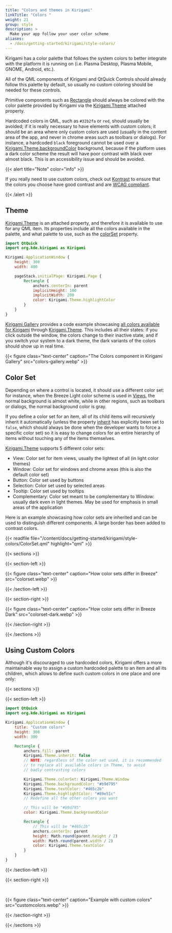 ```yaml
---
title: "Colors and themes in Kirigami"
linkTitle: "Colors "
weight: 21
group: style
description: >
  Make your app follow your user color scheme
aliases:
  - /docs/getting-started/kirigami/style-colors/
---
```


Kirigami has a color palette that follows the system colors to better integrate
with the platform it is running on (i.e. Plasma Desktop, Plasma Mobile,
GNOME, Android, etc.).

All of the QML components of Kirigami and QtQuick Controls should already
follow this palette by default, so usually no custom coloring should be needed 
for these controls.

Primitive components such as [Rectangle](docs:qtquick;QtQuick.Rectangle) should always be colored with the
color palette provided by Kirigami via the [Kirigami.Theme](https://api.kde.org/qml-org-kde-kirigami-platform-theme.html) attached property.

Hardcoded colors in QML, such as `#32b2fa` or `red`, should usually be
avoided; if it is really necessary to have elements with custom colors, it should be an area where only custom colors are used (usually in the content area of the app, and never in chrome areas such as toolbars or dialogs). For instance, a hardcoded `black` foreground cannot be used over a
[Kirigami.Theme.backgroundColor](https://api.kde.org/qml-org-kde-kirigami-platform-theme.html#backgroundColor-attached-prop) background, because if the platform uses a
dark color scheme the result will have poor contrast with black over almost black. This is an accessibility issue and should be avoided.

{{< alert title="Note" color="info" >}}

If you really need to use custom colors, check out [Kontrast](https://apps.kde.org/kontrast/) to ensure that the colors you choose have good contrast and are [WCAG compliant](https://en.wikipedia.org/wiki/Web_Content_Accessibility_Guidelines).

{{< /alert >}}

## Theme

[Kirigami.Theme](https://api.kde.org/qml-org-kde-kirigami-platform-theme.html) is an attached property, and therefore it is available to use for any QML item. Its properties include all the colors available in the
palette, and what palette to use, such as the [colorSet](https://api.kde.org/qml-org-kde-kirigami-platform-theme.html#colorSet-attached-prop) property.

```qml
import QtQuick
import org.kde.kirigami as Kirigami

Kirigami.ApplicationWindow {
    height: 300
    width: 400

    pageStack.initialPage: Kirigami.Page {
        Rectangle {
            anchors.centerIn: parent
            implicitHeight: 100
            implicitWidth: 200
            color: Kirigami.Theme.highlightColor
        }
    }
}
```

[Kirigami Gallery](https://apps.kde.org/kirigami2.gallery/) provides a code example showcasing [all colors available for Kirigami](https://invent.kde.org/sdk/kirigami-gallery/-/blob/master/src/data/contents/ui/gallery/ColorsGallery.qml) through [Kirigami.Theme](https://api.kde.org/qml-org-kde-kirigami-platform-theme.html). This includes all their states: if you click outside the window, the colors change to their inactive state, and if you switch your system to a dark theme, the dark variants of the colors should show up in real time.

{{< figure class="text-center" caption="The Colors component in Kirigami Gallery" src="colors-gallery.webp"  >}}

## Color Set

Depending on where a control is located, it should use a different color set: for instance, when the Breeze Light color scheme is used in [Views](https://doc.qt.io/qt-6/qtquick-modelviewsdata-modelview.html), the normal background is almost white, while in other regions, such as toolbars or
dialogs, the normal background color is gray.

If you define a color set for an item, all of its child items will recursively inherit it automatically (unless the property [inherit](https://api.kde.org/qml-org-kde-kirigami-platform-theme.html#inherit-attached-prop) has
explicitly been set to `false`, which should always be done when the developer 
wants to force a specific color set) so it is easy to change colors for an 
entire hierarchy of items without touching any of the items themselves.

[Kirigami.Theme](https://api.kde.org/qml-org-kde-kirigami-platform-theme.html) supports 5 different color sets:

* View: Color set for item views, usually the lightest of all
  (in light color themes)
* Window: Color set for windows and chrome areas (this is also the default color set)
* Button: Color set used by buttons
* Selection: Color set used by selected areas
* Tooltip: Color set used by tooltips
* Complementary: Color set meant to be complementary to Window: usually
  dark even in light themes. May be used for emphasis in small
  areas of the application

Here is an example showcasing how color sets are inherited and can be used to distinguish different components. A large border has been added to contrast colors.

{{< readfile file="/content/docs/getting-started/kirigami/style-colors/ColorSet.qml" highlight="qml" >}}

{{< sections >}}

{{< section-left >}}

{{< figure class="text-center" caption="How color sets differ in Breeze" src="colorset.webp" >}}

{{< /section-left >}}

{{< section-right >}}

{{< figure class="text-center" caption="How color sets differ in Breeze Dark" src="colorset-dark.webp" >}}

{{< /section-right >}}

{{< /sections >}}

## Using Custom Colors

Although it's discouraged to use hardcoded colors, Kirigami offers a more 
maintainable way to assign a custom hardcoded palette to an item and all its 
children, which allows to define such custom colors in one place and one
only:

{{< sections >}}

{{< section-left >}}

```qml
import QtQuick
import org.kde.kirigami as Kirigami

Kirigami.ApplicationWindow {
    title: "Custom colors"
    height: 300
    width: 300

    Rectangle {
        anchors.fill: parent
        Kirigami.Theme.inherit: false
        // NOTE: regardless of the color set used, it is recommended
        // to replace all available colors in Theme, to avoid
        // badly contrasting colors

        Kirigami.Theme.colorSet: Kirigami.Theme.Window
        Kirigami.Theme.backgroundColor: "#b9d795"
        Kirigami.Theme.textColor: "#465c2b"
        Kirigami.Theme.highlightColor: "#89e51c"
        // Redefine all the other colors you want

        // This will be "#b9d795"
        color: Kirigami.Theme.backgroundColor

        Rectangle {
            // This will be "#465c2b"
            anchors.centerIn: parent
            height: Math.round(parent.height / 2)
            width: Math.round(parent.width / 2)
            color: Kirigami.Theme.textColor
        }
    }
}
```

{{< /section-left >}}

{{< section-right >}}

<br>

{{< figure class="text-center" caption="Example with custom colors" src="customcolors.webp" >}}

{{< /section-right >}}

{{< /sections >}}


